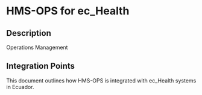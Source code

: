 # HMS-OPS for ec_Health

## Description

Operations Management

## Integration Points

This document outlines how HMS-OPS is integrated with ec_Health systems in Ecuador.
